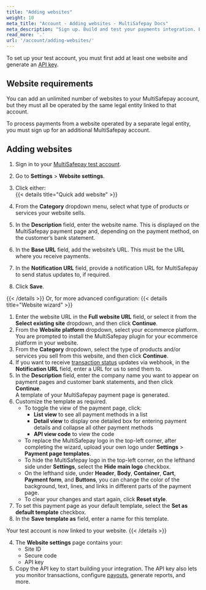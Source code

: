 ```yaml
---
title: "Adding websites"
weight: 10
meta_title: "Account - Adding websites - MultiSafepay Docs"
meta_description: "Sign up. Build and test your payments integration. Explore our products and services. Use our API Reference, SDKs, and wrappers. Get support."
read_more: '.'
url: '/account/adding-websites/'
---
```


To set up your test account, you must first add at least one website and generate an [API key](/account/site-id-api-key-secure-code/). 

## Website requirements

You can add an unlimited number of websites to your MultiSafepay account, but they must all be operated by the same legal entity linked to that account.

To process payments from a website operated by a separate legal entity, you must sign up for an additional MultiSafepay account.

## Adding websites

1. Sign in to your [MultiSafepay test account](https://testmerchant.multisafepay.com). 
2. Go to **Settings** > **Website settings**.
3. Click either:  
    {{< details title="Quick add website" >}}

1. From the **Category** dropdown menu, select what type of products or services your website sells.
2. In the **Description** field, enter the website name. This is displayed on the MultiSafepay payment page and, depending on the payment method, on the customer’s bank statement.
3. In the **Base URL** field, add the website’s URL. This must be the URL where you receive payments.
4. In the **Notification URL** field, provide a notification URL for MultiSafepay to send status updates to, if required.
5. Click **Save**.

{{< /details >}} 
    Or, for more advanced configuration:
{{< details title="Website wizard" >}}

1. Enter the website URL in the **Full website URL** field, or select it from the **Select existing site** dropdown, and then click **Continue**.
2. From the **Website platform** dropdown, select your ecommerce platform.  
    You are prompted to install the MultiSafepay plugin for your ecommerce platform in your website. 
3. From the **Category** dropdown, select the type of products and/or services you sell from this website, and then click **Continue**.
4. If you want to receive [transaction status](/payments/multisafepay-statuses/) updates via webhook, in the **Notification URL** field, enter a URL for us to send them to.
5. In the **Description** field, enter the company name you want to appear on payment pages and customer bank statements, and then click **Continue**.  
    A template of your MultiSafepay payment page is generated.
6. Customize the template as required.  
    - To toggle the view of the payment page, click:
        - **List view** to see all payment methods in a list
        - **Detail view** to display one detailed box for entering payment details and collapse all other payment methods
        - **API view code** to view the code
    - To replace the MultiSafepay logo in the top-left corner, after completing the wizard, upload your own logo under **Settings** > **Payment page templates**.
    - To hide the MultiSafepay logo in the top-left corner, on the lefthand side under **Settings**, select the **Hide main logo** checkbox.
    - On the lefthand side, under **Header**, **Body**, **Container**, **Cart**, **Payment form**, and **Buttons**, you can change the color of the background, text, lines, and links in different parts of the payment page.
    - To clear your changes and start again, click **Reset style**.
7. To set this payment page as your default template, select the **Set as default template** checkbox. 
8. In the **Save template as** field, enter a name for this template.  

Your test account is now linked to your website. 
{{< /details >}} 

4. The **Website settings** page contains your:  
    - Site ID
    - Secure code
    - API key
5. Copy the API key to start building your integration. The API key also lets you monitor transactions, configure [payouts](/account/payouts/), generate reports, and more. 